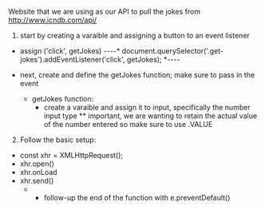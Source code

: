 
Website that we are using as our API to pull the jokes from
http://www.icndb.com/api/


1. start by creating a varaible and assigning a button to an event listener
- assign ('click', getJokes)
  ----*  document.querySelector('.get-jokes').addEventListener('click', getJokes);  *----

- next, create and define the getJokes function; make sure to pass in the event
  - getJokes function:
    - create a varaible and assign it to input, specifically the number input type
    ** important, we are wanting to retain the actual value of the number entered so make sure to use .VALUE
        

2. Follow the basic setup:
  - const xhr = XMLHttpRequest();
  - xhr.open()
  - xhr.onLoad
  - xhr.send()
    - - follow-up the end of the function with e.preventDefault()
